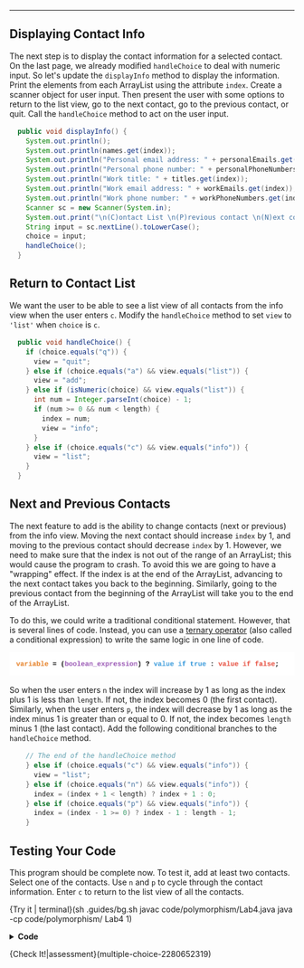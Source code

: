 ----------

## Displaying Contact Info

The next step is to display the contact information for a selected contact. On the last page, we already modified `handleChoice` to deal with numeric input. So let's update the `displayInfo` method to display the information. Print the elements from each ArrayList using the attribute `index`. Create a scanner object for user input. Then present the user with some options to return to the list view, go to the next contact, go to the previous contact, or quit. Call the `handleChoice` method to act on the user input.

```java
  public void displayInfo() {
    System.out.println();
    System.out.println(names.get(index));
    System.out.println("Personal email address: " + personalEmails.get(index));
    System.out.println("Personal phone number: " + personalPhoneNumbers.get(index));
    System.out.println("Work title: " + titles.get(index));
    System.out.println("Work email address: " + workEmails.get(index));
    System.out.println("Work phone number: " + workPhoneNumbers.get(index));
    Scanner sc = new Scanner(System.in);
    System.out.print("\n(C)ontact List \n(P)revious contact \n(N)ext contact \n(Q)uit \n> ");
    String input = sc.nextLine().toLowerCase();
    choice = input;
    handleChoice();
  }
```

## Return to Contact List

We want the user to be able to see a list view of all contacts from the info view when the user enters `c`. Modify the `handleChoice` method to set `view` to `'list'` when `choice` is `c`.

```java
  public void handleChoice() {
    if (choice.equals("q")) {
      view = "quit";
    } else if (choice.equals("a") && view.equals("list")) {
      view = "add";
    } else if (isNumeric(choice) && view.equals("list")) {
      int num = Integer.parseInt(choice) - 1;
      if (num >= 0 && num < length) {
        index = num;
        view = "info";
      }
    } else if (choice.equals("c") && view.equals("info")) {
      view = "list";
    }
  }
```

## Next and Previous Contacts

The next feature to add is the ability to change contacts (next or previous) from the info view. Moving the next contact should increase `index` by 1, and moving to the previous contact should decrease `index` by 1. However, we need to make sure that the index is not out of the range of an ArrayList; this would cause the program to crash. To avoid this we are going to have a "wrapping" effect. If the index is at the end of the ArrayList, advancing to the next contact takes you back to the beginning. Similarly, going to the previous contact from the beginning of the ArrayList will take you to the end of the ArrayList.

To do this, we could write a traditional conditional statement. However, that is several lines of code. Instead, you can use a [ternary operator](https://docs.oracle.com/javase/tutorial/java/nutsandbolts/op2.html) (also called a conditional expression) to write the same logic in one line of code.

![Ternary Operator](.guides/img/polymorphism/ternary.png)

So when the user enters `n` the index will increase by 1 as long as the index plus 1 is less than `length`. If not, the index becomes 0 (the first contact). Similarly, when the user enters `p`, the index will decrease by 1 as long as the index minus 1 is greater than or equal to 0. If not, the index becomes `length` minus 1 (the last contact). Add the following conditional branches to the `handleChoice` method.

```java
    // The end of the handleChoice method
    } else if (choice.equals("c") && view.equals("info")) {
      view = "list";
    } else if (choice.equals("n") && view.equals("info")) {
      index = (index + 1 < length) ? index + 1 : 0;
    } else if (choice.equals("p") && view.equals("info")) {
      index = (index - 1 >= 0) ? index - 1 : length - 1;
    }
```

## Testing Your Code

This program should be complete now. To test it, add at least two contacts. Select one of the contacts. Use `n` and `p` to cycle through the contact information. Enter `c` to return to the list view of all the contacts.

{Try it | terminal}(sh .guides/bg.sh javac code/polymorphism/Lab4.java java -cp code/polymorphism/ Lab4 1)

<details>
  <summary><strong>Code</strong></summary>
  Your code should look like this:
  
  ```java
  import java.util.ArrayList;
  import java.util.Scanner;

  //add class definitions below this line

  abstract class Information {
    public abstract void displayInfo();
    public abstract void addInfo();
  }

  class Contacts extends Information {
    private String view;
    private ArrayList<String> names;
    private ArrayList<String> titles;
    private ArrayList<String> workPhoneNumbers;
    private ArrayList<String> workEmails;
    private ArrayList<String> personalPhoneNumbers;
    private ArrayList<String> personalEmails;
    private String choice;
    private int index;
    private int length;

    public Contacts() {
      view = "list";
      names = new ArrayList<String>();
      titles = new ArrayList<String>();
      workPhoneNumbers = new ArrayList<String>();
      workEmails = new ArrayList<String>();
      personalPhoneNumbers = new ArrayList<String>();
      personalEmails = new ArrayList<String>();
      choice = null;
      index = 0;
      length = 0;
    }

    public void displayInfo() {
      System.out.println();
      System.out.println(names.get(index));
      System.out.println("Personal email address: " + personalEmails.get(index));
      System.out.println("Personal phone number: " + personalPhoneNumbers.get(index));
      System.out.println("Work title: " + titles.get(index));
      System.out.println("Work email address: " + workEmails.get(index));
      System.out.println("Work phone number: " + workPhoneNumbers.get(index));
      Scanner sc = new Scanner(System.in);
      System.out.print("\n(C)ontact List \n(P)revious contact \n(N)ext contact \n(Q)uit \n> ");
      String input = sc.nextLine().toLowerCase();
      choice = input;
      handleChoice();
    }

    public void addInfo() {
      Scanner sc = new Scanner(System.in);

      System.out.print("Enter their name: ");
      String name = sc.nextLine();
      names.add(name);

      System.out.print("Enter their personal phone number: ");
      String personalPhone = sc.nextLine();
      personalPhoneNumbers.add(personalPhone);

      System.out.print("Enter their personal email: ");
      String personalEmail = sc.nextLine();
      personalEmails.add(personalEmail);

      System.out.print("Enter their work title: ");
      String title = sc.nextLine();
      titles.add(title);

      System.out.print("Enter their work phone number: ");
      String workPhone = sc.nextLine();
      workPhoneNumbers.add(workPhone);

      System.out.print("Enter their work email: ");
      String workEmail = sc.nextLine();
      workEmails.add(workEmail);

      length++;
      view = "list";
    }

    public void showList() {
      System.out.println();
      Scanner sc = new Scanner(System.in);
      if (length == 0) {
        System.out.print("(A)dd a new contact \n(Q)uit \n> ");
        choice = sc.nextLine().toLowerCase();
      } else {
        for (int i = 0; i < length; i++) {
          System.out.println(i + 1 + ") " + names.get(i));
        }
        System.out.print("\n(#) Select a name \n(A)dd a new contact\n(Q)uit \n> ");
        String input = sc.nextLine().toLowerCase();
        choice = input;
      }
      handleChoice();
    }

      private boolean isNumeric(String s) {
      int value;

      if (s == null || s.equals("")) {
        return false;
      }

      try {
        value = Integer.parseInt(s);
        return true;
      } catch (NumberFormatException e) {
        return false;
      }
    }

    public void handleChoice() {
      if (choice.equals("q")) {
        view = "quit";
      } else if (choice.equals("a") && view.equals("list")) {
        view = "add";
      } else if (isNumeric(choice) && view.equals("list")) {
        int num = Integer.parseInt(choice) - 1;
        if (num >= 0 && num < length) {
          index = num;
          view = "info";
        }
      } else if (choice.equals("c") && view.equals("info")) {
        view = "list";
      } else if (choice.equals("n") && view.equals("info")) {
        index = (index + 1 < length) ? index + 1 : 0;
      } else if (choice.equals("p") && view.equals("info")) {
        index = (index - 1 >= 0) ? index - 1 : length - 1;
      }
    }

    public void display() {
      while (true) {
        if (view.equals("list")) {
          showList();
        } else if (view.equals("info")) {
          displayInfo();
        } else if (view.equals("add")) {
          System.out.println();
          addInfo();
        } else if (view.equals("quit")) {
          System.out.println("\nClosing the contact list...\n");
          break;
        }
      }
    }

    public int getLength() {
      return length;
    }
  }

  //add class definitions above this line

  public class Lab4 {  
    public static void main(String[] args) {

      //add code below this line

      Contacts contacts = new Contacts();
      contacts.display();

      //add code above this line
    }
  }
  ```
  
</details>

{Check It!|assessment}(multiple-choice-2280652319)
